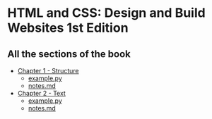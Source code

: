 # HTML and CSS: Design and Build Websites 1st Edition
## All the sections of the book

- [Chapter 1 - Structure](chapter-1%20(Structure)/)
    - [example.py](chapter-1%20(Structure)/example.py)
    - [notes.md](chapter-1%20(Structure)/notes.md)
- [Chapter 2 - Text](chapter-2%20(Text)/)
    - [example.py](chapter-2%20(Text)/example.py)
    - [notes.md](chapter-2%20(Text)/notes.md)
